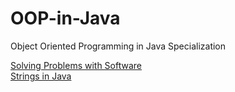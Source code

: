 # OOP-in-Java
Object Oriented Programming in Java Specialization

[Solving Problems with Software](./week1/) \
[Strings in Java](./week2)
